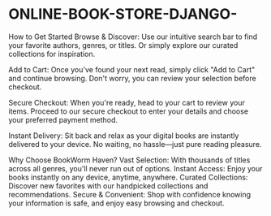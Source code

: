 # ONLINE-BOOK-STORE-DJANGO-

How to Get Started
Browse & Discover: Use our intuitive search bar to find your favorite authors, genres, or titles. Or simply explore our curated collections for inspiration.

Add to Cart: Once you've found your next read, simply click "Add to Cart" and continue browsing. Don't worry, you can review your selection before checkout.

Secure Checkout: When you're ready, head to your cart to review your items. Proceed to our secure checkout to enter your details and choose your preferred payment method.

Instant Delivery: Sit back and relax as your digital books are instantly delivered to your device. No waiting, no hassle—just pure reading pleasure.

Why Choose BookWorm Haven?
Vast Selection: With thousands of titles across all genres, you'll never run out of options.
Instant Access: Enjoy your books instantly on any device, anytime, anywhere.
Curated Collections: Discover new favorites with our handpicked collections and recommendations.
Secure & Convenient: Shop with confidence knowing your information is safe, and enjoy easy browsing and checkout.
